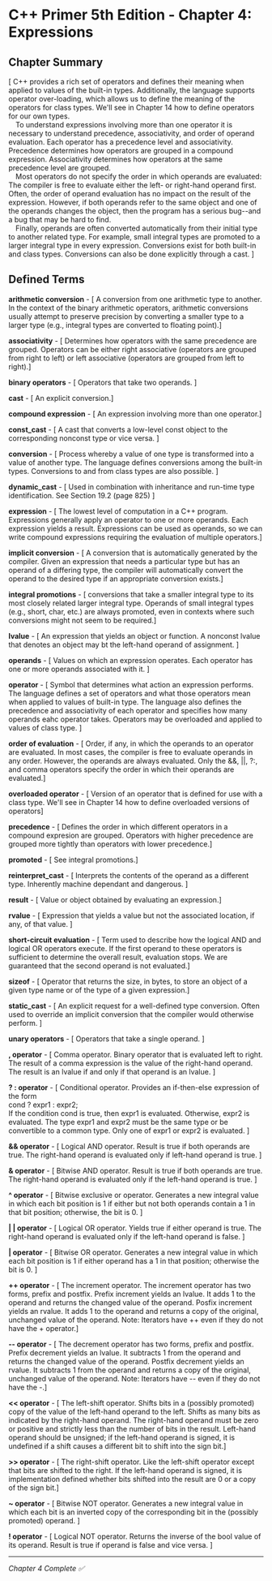 ﻿# C++ Primer 5th Edition - Chapter 4: Expressions

## Chapter Summary

[
C++ provides a rich set of operators and defines their meaning when applied to values of the built-in types. 
Additionally, the language supports operator over-loading, which allows us to define the meaning of the operators for class types.
We'll see in Chapter 14 how to define operators for our own types.<br>
&emsp;To understand expressions involving more than one operator it is necessary to understand precedence, associativity, 
and order of operand evaluation. Each operator has a precedence level and associativity. Precedence determines how operators
are grouped in a compound expression. Associativity determines how operators at the same precedence level are grouped.<br>
&emsp;Most operators do not specify the order in which operands are evaluated: The compiler is free to evaluate either the 
left- or right-hand operand first. Often, the order of operand evaluation has no impact on the result of the expression. 
However, if both operands refer to the same object and one of the operands changes the object, then the program has a serious 
bug--and a bug that may be hard to find.<br>
&emsp;Finally, operands are often converted automatically from their initial type to another related type. For example, 
small integral types are promoted to a larger integral type in every expression. Conversions exist for both built-in and 
class types. Conversions can also be done explicitly through a cast.
]

## Defined Terms

**arithmetic conversion** - [ A conversion from one arithmetic type to another. In the context of the binary arithmetic 
operators, arithmetic conversions usually attempt to preserve precision by converting a smaller type to a larger type
(e.g., integral types are converted to floating point).]

**associativity** - [ Determines how operators with the same precedence are grouped. Operators can be either right 
associative (operators are grouped from right to left) or left associative (operators are grouped from left to right).]

**binary operators** - [ Operators that take two operands. ]

**cast** - [ An explicit conversion.]

**compound expression** - [ An expression involving more than one operator.]

**const_cast** - [ A cast that converts a low-level const object to the corresponding nonconst type or vice versa. ]

**conversion** - [ Process whereby a value of one type is transformed into a value of another type. The language defines 
conversions among the built-in types. Conversions to and from class types are also possible. ]

**dynamic_cast** - [ Used in combination with inheritance and run-time type identification. See Section 19.2 (page 825) ]

**expression** - [ The lowest level of computation in a C++ program. Expressions generally apply an operator to one or more
operands. Each expression yields a result. Expressions can be used as operands, so we can write compound expressions 
requiring the evaluation of multiple operators.]

**implicit conversion** - [ A conversion that is automatically generated by the compiler. Given an expression that needs 
a particular type but has an operand of a differing type, the compiler will automatically convert the operand to the desired
type if an appropriate conversion exists.]

**integral promotions** - [ conversions that take a smaller integral type to its most closely related larger integral type. 
Operands of small integral types (e.g., short, char, etc.) are always promoted, even in contexts where such conversions might
not seem to be required.]

**lvalue** - [ An expression that yields an object or function. A nonconst lvalue that denotes an object may bt the left-hand
operand of assignment. ]

**operands** - [ Values on which an expression operates. Each operator has one or more operands associated with it. ]

**operator** - [ Symbol that determines what action an expression performs. The language defines a set of operators and 
what those operators mean when applied to values of built-in type. The language also defines the precedence and associativity 
of each operator and specifies how many operands eahc operator takes. Operators may be overloaded and applied to values of class type. ]

**order of evaluation** - [ Order, if any, in which the operands to an operator are evaluated. In most cases, the compiler is 
free to evaluate operands in any order. However, the operands are always evaluated. Only the &&, ||, ?:, and comma operators
specify the order in which their operands are evaluated.]

**overloaded operator** - [ Version of an operator that is defined for use with a class type. We'll see in Chapter 14 how to define
overloaded versions of operators]

**precedence** - [ Defines the order in which different operators in a compound expresion are grouped. Operators with higher precedence
are grouped more tightly than operators with lower precedence.]

**promoted** - [ See integral promotions.]

**reinterpret_cast** - [ Interprets the contents of the operand as a different type. Inherently machine dependant and dangerous. ]

**result** - [ Value or object obtained by evaluating an expression.]

**rvalue** - [ Expression that yields a value but not the associated location, if any, of that value. ]

**short-circuit evaluation** - [ Term used to describe how the logical AND and logical OR operators execute. If the first operand
to these operators is sufficient to determine the overall result, evaluation stops. We are guaranteed that the second operand is 
not evaluated.]

**sizeof** - [ Operator that returns the size, in bytes, to store an object of a given type name or of the type of a given expression.]

**static_cast** - [ An explicit request for a well-defined type conversion. Often used to override an implicit conversion 
that the compiler would otherwise perform. ]

**unary operators** - [ Operators that take a single operand. ]

**, operator** - [ Comma operator. Binary operator that is evaluated left to right. The result of a comma expression is 
the value of the right-hand operand. The result is an lvalue if and only if that operand is an lvalue. ]

**? : operator** - [ Conditional operator. Provides an if-then-else expression of the form<br> cond ? expr1 : expr2;<br>If 
the condition cond is true, then expr1 is evaluated. Otherwise, expr2 is evaluated. The type expr1 and expr2 must be the same 
type or be convertible to a common type. Only one of expr1 or expr2 is evaluated. ]

**&& operator** - [ Logical AND operator. Result is true if both operands are true. The right-hand operand is evaluated only 
if left-hand operand is true. ]

**& operator** - [ Bitwise AND operator. Result is true if both operands are true. The right-hand operand is evaluated only 
if the left-hand operand is true. ]

**^ operator** - [ Bitwise exclusive or operator. Generates a new integral value in which each bit position is 1 if either 
but not both operands contain a 1 in that bit position; otherwise, the bit is 0. ]

**| | operator** - [ Logical OR operator. Yields true if either operand is true. The right-hand operand is evaluated only 
if the left-hand operand is false. ]

**| operator** - [ Bitwise OR operator. Generates a new integral value in which each bit position is 1 if either operand 
has a 1 in that position; otherwise the bit is 0. ]

**++ operator** - [ The increment operator. The increment operator has two forms, prefix and postfix. Prefix increment 
yields an lvalue. It adds 1 to the operand and returns the changed value of the operand. Posfix increment yields an rvalue. 
It adds 1 to the operand and returns a copy of the original, unchanged value of the operand. Note: Iterators have ++ even
if they do not have the + operator.]

**-- operator** - [ The decrement operator has two forms, prefix and postfix. Prefix decrement yields an lvalue. It subtracts
1 from the operand and returns the changed value of the operand. Postfix decrement yields an rvalue. It subtracts 1 from the 
operand and returns a copy of the original, unchanged value of the operand. Note: Iterators have -- even if they do not have the -.]

**<< operator** - [ The left-shift operator. Shifts bits in a (possibly promoted) copy of the value of the left-hand operand to the left.
Shifts as many bits as indicated by the right-hand operand. The right-hand operand must be zero or positive and strictly less 
than the number of bits in the result. Left-hand operand should be unsigned; if the left-hand operand is signed, it is undefined if a shift
causes a different bit to shift into the sign bit.]

**>> operator** - [ The right-shift operator. Like the left-shift operator except that bits are shifted to the right. If the 
left-hand operand is signed, it is implementation defined whether bits shifted into the result are 0 or a copy of the sign bit.]

**~ operator** - [ Bitwise NOT operator. Generates a new integral value in which each bit is an inverted copy of the corresponding
bit in the (possibly promoted) operand. ]

**! operator** - [ Logical NOT operator. Returns the inverse of the bool value of its operand. Result is true if operand is 
false and vice versa. ]



---

*Chapter 4 Complete ✅*